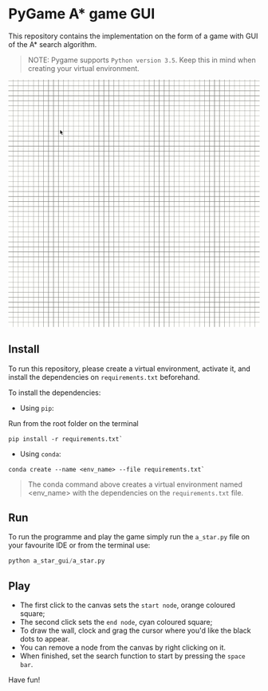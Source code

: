 # PyGame A* game GUI
This repository contains the implementation on the form of a game with GUI of the A* search algorithm.
> NOTE: Pygame supports `Python version 3.5`. Keep this in mind when creating your virtual environment.

![image](https://github.com/laisbsc/a_star/blob/master/a_star_gui/pygame_astar.gif)

## Install 
To run this repository, please create a virtual environment, activate it, and install the dependencies on `requirements.txt` beforehand.

To install the dependencies:
* Using `pip`:

Run from the root folder on the terminal
```shell
pip install -r requirements.txt`
```
* Using `conda`:
```shell
conda create --name <env_name> --file requirements.txt`
```
> The conda command above creates a virtual environment named <env_name> with the dependencies on the `requirements.txt` file.

## Run
To run the programme and play the game simply run the `a_star.py` file on your favourite IDE or from the terminal use:
```python
python a_star_gui/a_star.py
```
## Play
- The first click to the canvas sets the `start node`, orange coloured square;
- The second click sets the `end node`, cyan coloured square;
- To draw the wall, clock and grag the cursor where you'd like the black dots to appear.
- You can remove a node from the canvas by right clicking on it.
- When finished, set the search function to start by pressing the `space bar`.

Have fun!

